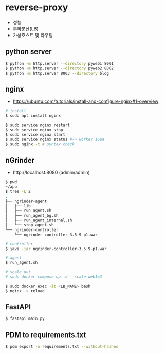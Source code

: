 # reverse-proxy
- 성능
- 부하분산(LB)
- 가상호스트 및 라우팅

## python server
```bash
$ python -m http.server --directory pyweb1 8001
$ python -m http.server --directory pyweb2 8002
$ python -m http.server 8003 --directory blog 
```
## nginx
- https://ubuntu.com/tutorials/install-and-configure-nginx#1-overview
```bash
# install
$ sudo apt install nginx

$ sudo service nginx restart
$ sudo service nginx stop 
$ sudo service nginx start
$ sudo service nginx status #-> worker 16ea
$ sudo nginx -t # syntax check
```

## nGrinder
- http://localhost:8080 (admin/admin)
```bash
$ pwd
~/app
$ tree -L 2
.
├── ngrinder-agent
│   ├── lib
│   ├── run_agent.sh
│   ├── run_agent_bg.sh
│   ├── run_agent_internal.sh
│   └── stop_agent.sh
└── ngrinder-controller
    └── ngrinder-controller-3.5.9-p1.war

# controller
$ java -jar ngrinder-controller-3.5.9-p1.war

# agent
$ run_agent.sh
```
```bash
# scale out
# sudo docker compose up -d --scale web1=3
```

```bash
$ sudo docker exec -it <LB_NAME> bash
$ nginx -s reload
```
## FastAPI
```bash
$ fastapi main.py
```
## PDM to requirements.txt
```bash
$ pdm export -o requirements.txt --without-hashes
```



